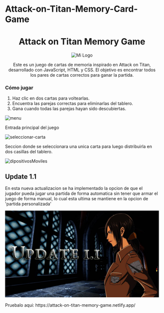 # Attack-on-Titan-Memory-Card-Game
<h1 align="center">Attack on Titan Memory Game</h1>

<p align="center">
  <img src="imgLogo/imgLogo2.png" alt="Mi Logo" />
</p>
<p align="center">
Este es un juego de cartas de memoria inspirado en Attack on Titan, desarrollado con JavaScript, HTML y CSS. El objetivo es encontrar todos los pares de cartas correctos para ganar la partida.
 <h3>Cómo jugar</h3>
<ol>
  <li>Haz clic en dos cartas para voltearlas.</li>
  <li>Encuentra las parejas correctas para eliminarlas del tablero.</li>
  <li>Gana cuando todas las parejas hayan sido descubiertas.</li>
</ol>
</p>
<p aling="center">
  <img src="images/capture1.jpg" alt="menu"/>
</p>
<p aling="center">
  <figcaption>Entrada principal del juego</figcaption>
</p>
<img src="images/seleccionarCarta.jpg" alt="seleccionar-carta"/>  
<p aling="left">
   Seccion donde se seleccionara una unica carta para luego distribuirla en dos casillas del tablero.
</p>
<img src="images/dispositivosMoviles.jpg" alt="dipositivosMoviles" />
<h2>Update 1.1</h2>
<p>En esta nueva actualizacion se ha implementado la opcion de que el jugador pueda jugar una partida de forma automatica sin tener que armar el juego de forma manual, lo cual esta ultima se mantiene en la opcion de 'partida personalizada'</p>
<img src="images/update1.1.jpg" alt="update1.1" />
<p>Pruebalo aqui: https://attack-on-titan-memory-game.netlify.app/ </p>



